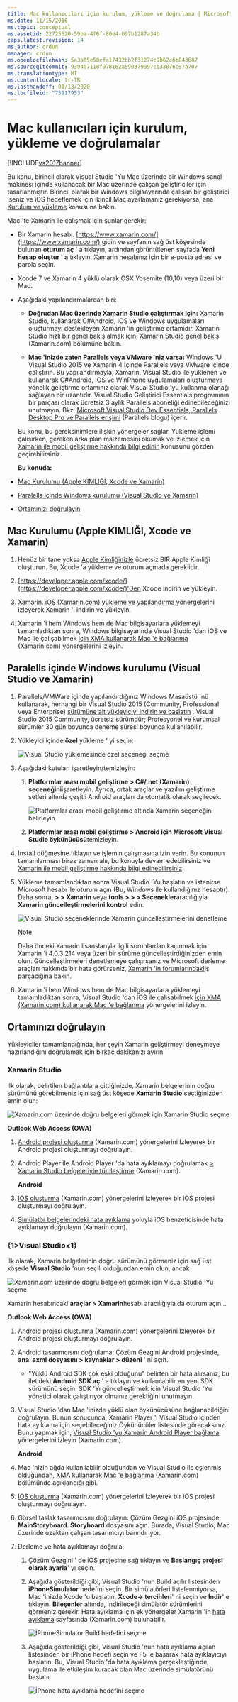 ```yaml
---
title: Mac kullanıcıları için kurulum, yükleme ve doğrulama | Microsoft Docs
ms.date: 11/15/2016
ms.topic: conceptual
ms.assetid: 22725520-59ba-4f6f-80e4-097b1287a34b
caps.latest.revision: 14
ms.author: crdun
manager: crdun
ms.openlocfilehash: 5a3a05e50cfa17432bb2f31274c9b62c6b843687
ms.sourcegitcommit: 939407118f978162a590379997cb33076c57a707
ms.translationtype: MT
ms.contentlocale: tr-TR
ms.lasthandoff: 01/13/2020
ms.locfileid: "75917953"
---
```

# <a name="setup-install-and-verifications-for-mac-users"></a>Mac kullanıcıları için kurulum, yükleme ve doğrulamalar
[!INCLUDE[vs2017banner](../includes/vs2017banner.md)]

Bu konu, birincil olarak Visual Studio 'Yu Mac üzerinde bir Windows sanal makinesi içinde kullanacak bir Mac üzerinde çalışan geliştiriciler için tasarlanmıştır. Birincil olarak bir Windows bilgisayarında çalışan bir geliştirici iseniz ve iOS hedeflemek için ikincil Mac ayarlamanız gerekiyorsa, ana [Kurulum ve yükleme](../cross-platform/setup-and-install.md) konusuna bakın.  
  
 Mac 'te Xamarin ile çalışmak için şunlar gerekir:  
  
- Bir Xamarin hesabı. [https://www.xamarin.com/](https://www.xamarin.com/) gidin ve sayfanın sağ üst köşesinde bulunan **oturum aç** ' a tıklayın, ardından görüntülenen sayfada **Yeni hesap oluştur ' a** tıklayın. Xamarin hesabınız için bir e-posta adresi ve parola seçin.  
  
- Xcode 7 ve Xamarin 4 yüklü olarak OSX Yosemite (10,10) veya üzeri bir Mac.  
  
- Aşağıdaki yapılandırmalardan biri:  
  
  - **Doğrudan Mac üzerinde Xamarin Studio çalıştırmak için:** Xamarin Studio, kullanarak C#Android, IOS ve Windows uygulamaları oluşturmayı destekleyen Xamarin 'in geliştirme ortamıdır.  Xamarin Studio hızlı bir genel bakış almak için, [Xamarin Studio genel bakış](https://xamarin.com/studio) (Xamarin.com) bölümüne bakın.  
  
  - **Mac 'inizde zaten Parallels veya VMware 'niz varsa:** Windows 'U Visual Studio 2015 ve Xamarin 4 Içinde Parallels veya VMware içinde çalıştırın.  Bu yapılandırmayla, Xamarin, Visual Studio ile yüklenen ve kullanarak C#Android, IOS ve WinPhone uygulamaları oluşturmaya yönelik geliştirme ortamınız olarak Visual Studio 'yu kullanma olanağı sağlayan bir uzantıdır.  Visual Studio Geliştirici Essentials programının bir parçası olarak ücretsiz 3 aylık Parallels aboneliği edinebileceğinizi unutmayın. Bkz. [Microsoft Visual Studio Dev Essentials, Parallels Desktop Pro ve Parallels erişimi](https://www.parallels.com/blogs/) (Parallels blogu) içerir.  
  
  Bu konu, bu gereksinimlere ilişkin yönergeler sağlar.  Yükleme işlemi çalışırken, gereken arka plan malzemesini okumak ve izlemek için [Xamarin ile mobil geliştirme hakkında bilgi edinin](../cross-platform/learn-about-mobile-development-with-xamarin.md) konusunu gözden geçirebilirsiniz.  
  
  **Bu konuda:**  
  
- [Mac Kurulumu (Apple KIMLIĞI, Xcode ve Xamarin)](#mac)  
  
- [Paralells içinde Windows kurulumu (Visual Studio ve Xamarin)](#windows)  
  
- [Ortamınızı doğrulayın](#verify)  
  
## <a name="mac"></a>Mac Kurulumu (Apple KIMLIĞI, Xcode ve Xamarin)  
  
1. Henüz bir tane yoksa [Apple Kimliğinizle](https://appleid.apple.com/) ücretsiz BIR Apple Kimliği oluşturun. Bu, Xcode 'a yükleme ve oturum açmada gereklidir.  
  
2. [https://developer.apple.com/xcode/](https://developer.apple.com/xcode/)'Den Xcode indirin ve yükleyin.  
  
3. [Xamarin. iOS (Xamarin.com) yükleme ve yapılandırma](/xamarin/ios/get-started/installation/mac) yönergelerini izleyerek Xamarin 'i indirin ve yükleyin.  
  
4. Xamarin 'i hem Windows hem de Mac bilgisayarlara yüklemeyi tamamladıktan sonra, Windows bilgisayarında Visual Studio 'dan iOS ve Mac ile çalışabilmek [için XMA kullanarak Mac 'e bağlanma](/xamarin/ios/get-started/installation/windows/connecting-to-mac) (Xamarin.com) yönergelerini izleyin.  
  
## <a name="windows"></a>Paralells içinde Windows kurulumu (Visual Studio ve Xamarin)  
  
1. Parallels/VMWare içinde yapılandırdığınız Windows Masaüstü 'nü kullanarak, herhangi bir Visual Studio 2015 (Community, Professional veya Enterprise) [sürümüne ait yükleyiciyi indirin ve başlatın](https://www.visualstudio.com/downloads/download-visual-studio-vs.aspx) . Visual Studio 2015 Community, ücretsiz sürümdür; Profesyonel ve kurumsal sürümler 30 gün boyunca deneme süresi boyunca kullanılabilir.  
  
2. Yükleyici içinde **özel** yükleme ' yi seçin:  
  
     ![Visual Studio yüklemesinde özel seçeneği seçme](../cross-platform/media/cross-plat-xamarin-setup-1.png "Çapraz Plat Xamarin Kurulum 1")  
  
3. Aşağıdaki kutuları işaretleyin/temizleyin:  
  
    1. **Platformlar arası mobil geliştirme > C#/.net (Xamarin) seçeneğini**işaretleyin. Ayrıca, ortak araçlar ve yazılım geliştirme setleri altında çeşitli Android araçları da otomatik olarak seçilecek.  
  
         ![Platformlar arası&#45;mobil geliştirme altında Xamarin seçeneğini belirleyin](../cross-platform/media/cross-plat-xamarin-setup-2.png "Çapraz Plat Xamarin Kurulum 2")  
  
    2. **Platformlar arası mobil geliştirme > Android için Microsoft Visual Studio öykünücüsü**temizleyin.  
  
4. Install düğmesine tıklayın ve işlemin çalışmasına izin verin. Bu konunun tamamlanması biraz zaman alır, bu konuyla devam edebilirsiniz ve [Xamarin ile mobil geliştirme hakkında bilgi edinebilirsiniz](../cross-platform/learn-about-mobile-development-with-xamarin.md).  
  
5. Yükleme tamamlandıktan sonra Visual Studio 'Yu başlatın ve istenirse Microsoft hesabı ile oturum açın (Bu, Windows ile kullandığınız hesaptır). Daha sonra, **> > Xamarin** veya **tools > > > Seçenekler**aracılığıyla **Xamarin güncelleştirmelerini kontrol** edin.  
  
     ![Visual Studio seçeneklerinde Xamarin güncelleştirmelerini denetleme](../cross-platform/media/cross-plat-xamarin-setup-3.png "Çapraz Plat Xamarin kurulumu 3")  
  
    > [!NOTE]
    > Daha önceki Xamarin lisanslarıyla ilgili sorunlardan kaçınmak için Xamarin 'i 4.0.3.214 veya üzeri bir sürüme güncelleştirdiğinizden emin olun.  Güncelleştirmeleri denetlemeye çalışırsanız ve Microsoft derleme araçları hakkında bir hata görürseniz, [Xamarin 'in forumlarındaki](https://forums.xamarin.com/discussion/69015/xamarin-update-on-vs-2013-says-i-need-the-build-tools-for-vs-2015)iş parçacığına bakın.
  
6. Xamarin 'i hem Windows hem de Mac bilgisayarlara yüklemeyi tamamladıktan sonra, Visual Studio 'dan iOS ile çalışabilmek [için XMA (Xamarin.com) kullanarak Mac 'e bağlanma](/xamarin/ios/get-started/installation/windows/connecting-to-mac) yönergelerini izleyin.  
  
## <a name="verify"></a>Ortamınızı doğrulayın  
 Yükleyiciler tamamlandığında, her şeyin Xamarin geliştirmeyi deneymeye hazırlandığını doğrulamak için birkaç dakikanızı ayırın.  
  
### <a name="xamarin-studio"></a>Xamarin Studio  
 İlk olarak, belirtilen bağlantılara gittiğinizde, Xamarin belgelerinin doğru sürümünü görebilmeniz için sağ üst köşede **Xamarin Studio** seçtiğinizden emin olun:  
  
 ![Xamarin.com üzerinde doğru belgeleri görmek için Xamarin Studio seçme](../cross-platform/media/crossplat-xamarin-mac-1.png "Çapraz Splat Xamarin Mac 1")  
  
 **Outlook Web Access (OWA)**  
  
1. [Android projesi oluşturma](https://github.com/xamarin/docs-archive/tree/master/Recipes/android/general/projects/create_an_android_project) (Xamarin.com) yönergelerini Izleyerek bir Android projesi oluşturmayı doğrulayın.  
  
2. Android Player ile Android Player 'da hata ayıklamayı doğrulamak [> Xamarin Studio belgeleriyle tümleştirme](https://developer.xamarin.com/guides/android/getting_started/installation/android-player/#Integration_with_Xamarin_Studio) (Xamarin.com).  
  
   **Android**  
  
3. [IOS oluşturma](https://github.com/xamarin/docs-archive/tree/master/Recipes/ios/general/projects/create_an_ios_project) (Xamarin.com) yönergelerini Izleyerek bir iOS projesi oluşturmayı doğrulayın.  
  
4. [Simülatör belgelerindeki hata ayıklama](https://developer.xamarin.com/guides/ios/deployment,_testing,_and_metrics/debugging_in_xamarin_ios/#Debugging_on_the_Simulator) yoluyla iOS benzeticisinde hata ayıklamayı doğrulayın (Xamarin.com).  
  
### <a name="visual-studio"></a>{1&gt;Visual Studio&lt;1}  
 İlk olarak, Xamarin belgelerinin doğru sürümünü görmeniz için sağ üst köşede **Visual Studio** 'nun seçili olduğundan emin olun, ancak  
  
 ![Xamarin.com üzerinde doğru belgeleri görmek için Visual Studio 'Yu seçme](../cross-platform/media/crossplat-xamarin-mac-2.png "Çapraz Splat Xamarin Mac 2")  
  
 Xamarin hesabındaki **araçlar > Xamarin**hesabı aracılığıyla da oturum açın...  
  
 **Outlook Web Access (OWA)**  
  
1. [Android projesi oluşturma](https://github.com/xamarin/docs-archive/tree/master/Recipes/android/general/projects/create_an_android_project) (Xamarin.com) yönergelerini Izleyerek bir Android projesi oluşturmayı doğrulayın.  
  
2. Android tasarımcısını doğrulama: Çözüm Gezgini Android projesinde, **ana. axml dosyasını > kaynaklar > düzeni** ' ni açın.  
  
   - "Yüklü Android SDK çok eski olduğunu" belirten bir hata alırsanız, bu iletideki **Android SDK aç** ' a tıklayın ve kullanılabilir en yeni SDK sürümünü seçin. SDK 'Yı güncelleştirmek için Visual Studio 'Yu yönetici olarak çalıştırıyor olmanız gerektiğini unutmayın.  
  
3. Visual Studio 'dan Mac 'inizde yüklü olan öykünücüsüne bağlanabildiğini doğrulayın.  Bunun sonucunda, Xamarin Player 'ı Visual Studio içinden hata ayıklama için seçebileceğiniz Öykünücüler listesinde görecaksınız.  Bunu yapmak için, [Visual Studio 'yu Xamarin Android Player bağlama](/xamarin/android/deploy-test/debugging/debug-on-emulator?tabs=windows) yönergelerini izleyin (Xamarin.com).  
  
   **Android**  
  
4. Mac 'nizin ağda kullanılabilir olduğundan ve Visual Studio ile eşlenmiş olduğundan, [XMA kullanarak Mac 'e bağlanma](/xamarin/ios/get-started/installation/windows/connecting-to-mac) (Xamarin.com) bölümünde açıklandığı gibi.  
  
5. [IOS oluşturma](https://github.com/xamarin/docs-archive/tree/master/Recipes/ios/general/projects/create_an_ios_project) (Xamarin.com) yönergelerini Izleyerek bir iOS projesi oluşturmayı doğrulayın.  
  
6. Görsel taslak tasarımcısını doğrulayın: Çözüm Gezgini iOS projesinde, **MainStoryboard. Storyboard** dosyasını açın. Burada, Visual Studio, Mac üzerinde uzaktan çalışan tasarımcıyı barındırıyor.  
  
7. Derleme ve hata ayıklamayı doğrula:  
  
   1. Çözüm Gezgini ' de iOS projesine sağ tıklayın ve **Başlangıç projesi olarak ayarla**' yı seçin.  
  
   2. Aşağıda gösterildiği gibi, Visual Studio 'nun Build açılır listesinden **iPhoneSimulator** hedefini seçin. Bir simülatörleri listelenmiyorsa, Mac 'inizde Xcode 'u başlatın, **Xcode-> tercihleri**' ni seçin ve **İndir**' e tıklayın. **Bileşenler** altında, indirileceği simülatör sürümlerini görmeniz gerekir. Hata ayıklama için ek yönergeler Xamarin 'in [hata ayıklama](https://developer.xamarin.com/guides/ios/deployment,_testing,_and_metrics/debugging_in_xamarin_ios/#Debugging_on_the_Simulator) sayfasında (Xamarin.com) bulunabilir.  
  
        ![İPhoneSimulator Build hedefini seçme](../cross-platform/media/crossplat-xamarin-verify-5.png "Çapraz Splat Xamarin Verify 5")  
  
   3. Aşağıda gösterildiği gibi, Visual Studio 'nun hata ayıklama açılan listesinden bir iPhone hedefi seçin ve F5 'e basarak hata ayıklayıcıyı başlatın. Bu, Visual Studio 'da hata ayıklama gerçekleştiğinde, uygulama ile etkileşim kuracak olan Mac üzerinde simülatörünü başlatır.  
  
        ![İPhone hata ayıklama hedefini seçme](../cross-platform/media/crossplat-xamarin-verify-6.png "Çapraz Splat Xamarin doğrulama 6")
